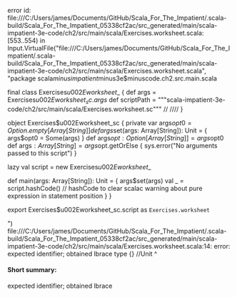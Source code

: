 error id: file:///C:/Users/james/Documents/GitHub/Scala_For_The_Impatient/.scala-build/Scala_For_The_Impatient_05338cf2ac/src_generated/main/scala-impatient-3e-code/ch2/src/main/scala/Exercises.worksheet.scala:[553..554) in Input.VirtualFile("file:///C:/Users/james/Documents/GitHub/Scala_For_The_Impatient/.scala-build/Scala_For_The_Impatient_05338cf2ac/src_generated/main/scala-impatient-3e-code/ch2/src/main/scala/Exercises.worksheet.scala", "package scala$minusimpatient$minus3e$minuscode.ch2.src.main.scala


final class Exercises$u002Eworksheet$_ {
def args = Exercises$u002Eworksheet_sc.args$
def scriptPath = """scala-impatient-3e-code/ch2/src/main/scala/Exercises.worksheet.sc"""
/*<script>*/
// 1 prints the message on the first line, and empty parentheses on the second line
import scala.compiletime.ops.double
//It prints the parentheses as if literal
println(println("Hello"))

// 2 value and type of empty block expression {}, has only the absence of meaningful data
type {} //Unit
 
// 3  assignment where x = y = 1 is valid
var i: Any = 0
var j = 0

i = j = 1 // Does not set i to 1

// 4 Scala loop from Java syntax: for(int i = 10, i >= 0; i--)System.out.println(i);
var i :Int = 10
while i >= 0 do
  println(i)
  i -= 1
end while

// 5 the signum of a number is 1 if positive, -1 if negative, and zero if 0
def signum(n: Double) =
    def abs(x: Double) = if x >= 0 then x else -x
    if n != 0 then
        n/abs(n)
    else
        0

// 6 function countdown(n:Int) that prints the numbers from n to 0 w/o returning val
//var number7: Int = 7
def countdown(n: Int) =
    var count = n
    while count >= 0 do
      println(count)
      count -= 1
    end while
countdown(7)    

// 7 Write a for loop for computing product of unicode codes of all letters in str.
val h = "Hello"
var product = 1
def unicodeProduct(s: String) =
    for i <- 0 to h.length -1 do
        product *= h(i).toInt
    product

// 8 Solve preceding without writing a loop
def unicodeProduct2(s: String = "Hello") =
    var product = 1
    s.foreach(product *= _)
    product
unicodeProduct2()
//another formatting
def unicodeProduct2a(s: String = "Hello") =
    var product = 1
    s.foreach(c => product *= c)
    product
unicodeProduct2a()

// 9 Write a function that computes the product named product(s: String)
def product(s: String = "Hello") =
    var productTotal = 1
    s.foreach(c => productTotal *= c)
    productTotal
product()

// 10 Make the function recursive
def productRecursive(s: String) : Int =
    if s.length == 0 then 1
    else s.head * productRecursive(s.tail)
productRecursive("Hello")        

// 11 Function computes x^n where n is an integer, recursively
def recursiveExponent(x: BigDecimal, n: Integer) : BigDecimal =
    if n == 0 then 1
    else if n > 0 then
      if n % 2 == 0 then recursiveExponent(x, n / 2) * recursiveExponent(x, n / 2) // + even n's
      else x * recursiveExponent(x,n - 1) // + odd n's
    else 1 / recursiveExponent(x, -n)//negative n's
recursiveExponent(3,3)

// 12 String interpolator
object DateInterpolator {
    import java.time.LocalDate

    extension (sc: StringContext)
        def date(args: Any*): LocalDate =
            
            if sc.parts.length != args.length +1 then
                throw new IllegalArgumentException("Expected format is 'yyyy-mm-dd'.")
            else
                val year = args(0).asInstanceOf[Int]
                val month = args(1).asInstanceOf[Int] 
                val day = args(2).asInstanceOf[Int]
                LocalDate.of(year, month, day)
}
val year = 2024; val month = 07; val day = 04

//import Exercises$u002Eworksheet$_.this.DateInterpolator.date
import DateInterpolator.date
val testDate = date"$year-$month-$day"
println(testDate)  

// 13 Parse a command line arg into an arbitrary type
// write a scala program that receives two dates on the command line and prints the number
// of days between them. Your Main function should have two params of type LocalDate.
import java.time.*
import scala.util.* 
given CommandLineParser.FromString[LocalDate] with
    def fromString(s: String) = LocalDate.parse(s)

/*</script>*/ /*<generated>*//*</generated>*/
}

object Exercises$u002Eworksheet_sc {
  private var args$opt0 = Option.empty[Array[String]]
  def args$set(args: Array[String]): Unit = {
    args$opt0 = Some(args)
  }
  def args$opt: Option[Array[String]] = args$opt0
  def args$: Array[String] = args$opt.getOrElse {
    sys.error("No arguments passed to this script")
  }

  lazy val script = new Exercises$u002Eworksheet$_

  def main(args: Array[String]): Unit = {
    args$set(args)
    val _ = script.hashCode() // hashCode to clear scalac warning about pure expression in statement position
  }
}

export Exercises$u002Eworksheet_sc.script as `Exercises.worksheet`

")
file:///C:/Users/james/Documents/GitHub/Scala_For_The_Impatient/.scala-build/Scala_For_The_Impatient_05338cf2ac/src_generated/main/scala-impatient-3e-code/ch2/src/main/scala/Exercises.worksheet.scala:14: error: expected identifier; obtained lbrace
type {} //Unit
     ^
#### Short summary: 

expected identifier; obtained lbrace